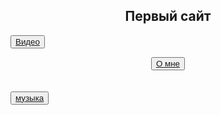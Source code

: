 <html>
<head>
<title>Villega</title>
</head>
<body>
<body background="сайт/img/img1.akspic.ru-zoloto-zheltyj-sinij_cvet-utro-lazur-2560x1440.jpg">
  
<h2><center>Первый сайт</center></h2>

<button><a href="первый сайт">Видео</a></button>
<center><button color:grean ><a href="2слайд">О мне</a></button></center>
<br>

<br>
 <button stile=" " ><a href="музыка">музыка</a></button>


<br>
